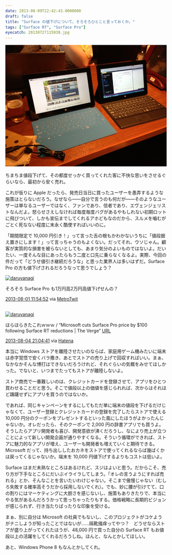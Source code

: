 ```yaml
---
date: 2013-08-09T22:42:43.0000000
draft: false
title: "Surface の値下げについて、そろそろひとこと言っておくか。"
tags: ["Surface RT", "Surface Pro"]
eyecatch: 20130727115938.jpg
---
```

<p><span itemscope itemtype="http://schema.org/Photograph"><img src="20130727115938.jpg" alt="f:id:daruyanagi:20130727115938j:plain" title="f:id:daruyanagi:20130727115938j:plain" class="hatena-fotolife" itemprop="image"></span></p><p>ちまちま値段下げて、その都度せっかく買ってくれた客に不快な思いをさせるぐらいなら、最初から安く売れ。</p><p>これが仮りに Apple だったら、発売日当日に買ったユーザーを愚弄するような施策はとらないだろう。なぜなら――自分で言うのも何だが――そのようなユーザーは単なるユーザーではなく、ファンであり、信者であり、エヴェンジェリストなんだよ。怒らせさえしなければ毎度毎度バグがあるやもしれない初期ロットに飛びついて、しかも宣伝までしてくれるアホどもなのだから、スルメを嚙むがごとく死なない程度に末永く酷使すればいいのに。</p><p>「期間限定で 10,000 円引き！」って言った舌の根もかわかないうちに「値段据え置きにします！」って言っちゃうのもよくない。だってそれ、ウソじゃん。顧客が実質的な損害を被らないとしても、あまり気分のよいものではないよ。だいたい、一度そんな目にあったらもう二度と口先に乗らなくなるよ。実際、今回の件だって「どうせ値引き継続だろうな」と思った業界人は多いはずだ。Surface Pro の方も値下げされるだろうなって思うでしょう？</p><p><div class="twitter-detail twitter-detail-left"><div class="twitter-detail-user"><a class="twitter-user-screen-name" href="http://twitter.com/daruyanagi"><img src="http://a0.twimg.com/profile_images/344513261566764628/98e7ebed84ce60bbd996e7c37b3fffa7_normal.png" alt="daruyanagi" height="48" width="48"></a></div><div class="twitter-detail-tweet"><p class="twitter-detail-text">      そろそろ Surface Pro も1万円高2万円高値下げせんの？</p><p class="twitter-detail-info"><a href="http://twitter.com/daruyanagi/status/362768364545912834" class="twitter-detail-info-permalink"><span class="twitter-detail-info-date">2013-08-01</span> <span class="twitter-detail-info-time">11:54:52</span></a> <span class="twitter-detail-info-source">via <a href="http://www.metrotwit.com/" rel="nofollow">MetroTwit</a></span></p></div></div><br />
<div class="twitter-detail twitter-detail-left"><div class="twitter-detail-user"><a class="twitter-user-screen-name" href="http://twitter.com/daruyanagi"><img src="http://a0.twimg.com/profile_images/344513261566764628/98e7ebed84ce60bbd996e7c37b3fffa7_normal.png" alt="daruyanagi" height="48" width="48"></a></div><div class="twitter-detail-tweet"><p class="twitter-detail-text">      ほらほらきたこれｗｗｗ / “Microsoft cuts Surface Pro price by $100 following Surface RT reductions | The Verge” <a class="twitter-tweet-url" href="http://t.co/MdRjPHUYvG" target="_top"><span>URL</span></a></p><p class="twitter-detail-info"><a href="http://twitter.com/daruyanagi/status/363993892569350146" class="twitter-detail-info-permalink"><span class="twitter-detail-info-date">2013-08-04</span> <span class="twitter-detail-info-time">21:04:41</span></a> <span class="twitter-detail-info-source">via <a href="http://www.hatena.ne.jp/guide/twitter" rel="nofollow">Hatena</a></span></p></div></div></p><p>本当に Windows ストアを離陸させたいのならば、家庭用ゲーム機みたいに端末は赤字覚悟で安くバラ撒き、あとでストアの売り上げで回収すればいい。まぁ、なかなかそんな博打はできないだろうけれど、それぐらいの気概をみせてほしかった。でないと、いつまでたってもストアが離陸しないよ。</p><p>ストア商売で一番難しいのは、クレジットカードを登録させて、アプリをひとつ買わせることだと思う。そこで値段以上の価値を感じられれば、次からはそれほど躊躇せずにアプリを買うのではないか。</p><p>であれば、同じキャンペーンをするにしてもただ単に端末の値段を下げるだけじゃなくて、ユーザー登録とクレジットカードの登録を完了したらストアで使える 10,000 円分のクーポンをプレゼントするといった風にしたほうがよかったんじゃないか。オレだったら、そのクーポンで 2,000 円の辞書アプリでも買うよ。そうしたらアプリ開発者も喜び、開発意欲が沸くだろうし、なにより売上が立つことによって新しい開発企画が通りやすくなる。そういう循環ができれば、ストアに魅力的なアプリが増え、ユーザーも開発者も増えていくと期待できる。Microsoft だって、持ち出ししたおカネをストアで使ってくれるならば幾ばくかは戻ってくるじゃないか。端末を 10,000 円値下げするよりもコストは低いよ。</p><p>Surface はまだ未熟なところはあるけれど、スジはよいと思う。だからこそ、売り方が下手なところにだいぶイライラしてしまう。「オレの言うようにすれば売れる」とか、そんなことを言いたいわけじゃない。そこまで傲慢じゃない（むしろ失敗する確率高そうだから採用しないでくれ）。でも、妙に腰が引けてて、口の割りにはマーケティングに大胆さを感じないし、施策もありきたりで、本当にやる気があるんだろうかって思っちゃったりもする。価格戦略に長期的ビジョンが感じられず、行き当たりばったりな印象を受ける。</p><p>まぁ、別に自分は Microsoft の社員でもないし、このプロジェクトがコケようがナニしようが知ったことではないが……隔靴掻痒ってやつ？　どうせならストアが盛り上がってくれたほうが、48,000 円で買った自分の Surface RT もお値段以上の活躍をしてくれるだろうしね。ほんと、なんとかしてほしい。</p><p>あと、Windows Phone 8 もなんとかしてくれ。</p>

